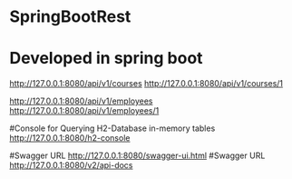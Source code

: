 # SpringBootRest
# Developed in spring boot

http://127.0.0.1:8080/api/v1/courses
http://127.0.0.1:8080/api/v1/courses/1

http://127.0.0.1:8080/api/v1/employees
http://127.0.0.1:8080/api/v1/employees/1

#Console for Querying H2-Database in-memory tables
http://127.0.0.1:8080/h2-console

#Swagger URL  http://127.0.0.1:8080/swagger-ui.html
#Swagger URL  http://127.0.0.1:8080/v2/api-docs